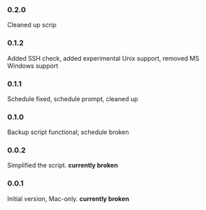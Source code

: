 ### 0.2.0
Cleaned up scrip

### 0.1.2
Added SSH check, added experimental Unix support, removed MS Windows support

### 0.1.1
Schedule fixed, schedule prompt, cleaned up

### 0.1.0
Backup script functional; schedule broken

### 0.0.2
Simplified the script. **currently broken**

### 0.0.1
Initial version, Mac-only. **currently broken**